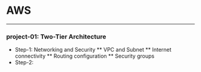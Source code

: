 # AWS
-----------------------------------------------------------------------------------------
### project-01: Two-Tier Architecture
* Step-1: Networking and Security
** VPC and Subnet
** Internet connectivity
** Routing configuration
** Security groups
* Step-2: 
